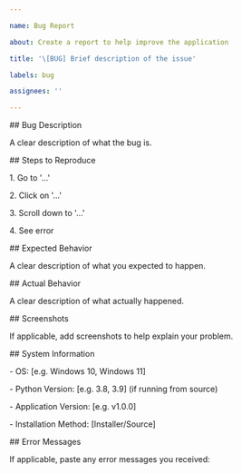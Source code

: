 ```yaml
---

name: Bug Report

about: Create a report to help improve the application

title: '\[BUG] Brief description of the issue'

labels: bug

assignees: ''

---
```




\## Bug Description

A clear description of what the bug is.



\## Steps to Reproduce

1\. Go to '...'

2\. Click on '...'

3\. Scroll down to '...'

4\. See error



\## Expected Behavior

A clear description of what you expected to happen.



\## Actual Behavior

A clear description of what actually happened.



\## Screenshots

If applicable, add screenshots to help explain your problem.



\## System Information

\- OS: \[e.g. Windows 10, Windows 11]

\- Python Version: \[e.g. 3.8, 3.9] (if running from source)

\- Application Version: \[e.g. v1.0.0]

\- Installation Method: \[Installer/Source]



\## Error Messages

If applicable, paste any error messages you received:

